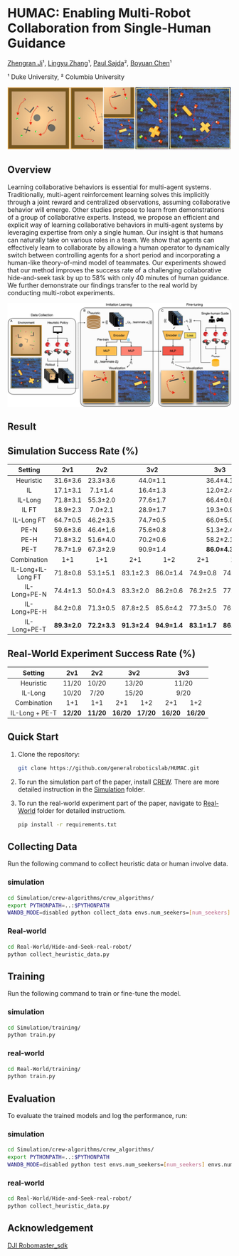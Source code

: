 # HUMAC: Enabling Multi-Robot Collaboration from Single-Human Guidance
[Zhengran Ji](https://jzr01.github.io/)¹, [Lingyu Zhang](https://lingyu98.github.io/)¹, [Paul Sajda](https://liinc.bme.columbia.edu/people/paul-sajda)², [Boyuan Chen](http://boyuanchen.com/)¹

¹ Duke University, ² Columbia University

![Multi-Agent/Robot Collaboration](images/Teaser.jpeg)


## Overview
Learning collaborative behaviors is essential for multi-agent systems. Traditionally, multi-agent reinforcement learning solves this implicitly through a joint reward and centralized observations, assuming collaborative behavior will emerge. Other studies propose to learn from demonstrations of a group of collaborative experts. Instead, we propose an efficient and explicit way of learning collaborative behaviors in multi-agent systems by leveraging expertise from only a single human. Our insight is that humans can naturally take on various roles in a team. We show that agents can effectively learn to collaborate by allowing a human operator to dynamically switch between controlling agents for a short period and incorporating a human-like theory-of-mind model of teammates. Our experiments showed that our method improves the success rate of a challenging collaborative hide-and-seek task by up to 58% with only 40 minutes of human guidance. We further demonstrate our findings transfer to the real world by conducting multi-robot experiments.

![Method](images/Mainfig.jpeg)

## Result
<h2>Simulation Success Rate (%)</h2>
<table style="width: 100%; border-collapse: collapse; text-align: center;">
    <thead>
        <tr>
            <th>Setting</th>
            <th>2v1</th>
            <th>2v2</th>
            <th colspan="2">3v2</th>
            <th colspan="2">3v3</th>
            <th colspan="3">4v3</th>
            <th colspan="3">4v4</th>
        </tr>
    </thead>
    <tbody>
        <tr>
            <td>Heuristic</td>
            <td>31.6±3.6</td>
            <td>23.3±3.6</td>
            <td colspan="2">44.0±1.1</td>
            <td colspan="2">36.4±4.1</td>
            <td colspan="3">58.0±3.3</td>
            <td colspan="3">48.7±1.4</td>
        </tr>
        <tr>
            <td>IL</td>
            <td>17.1±3.1</td>
            <td>7.1±1.4</td>
            <td colspan="2">16.4±1.3</td>
            <td colspan="2">12.0±2.4</td>
            <td colspan="3">23.8±3.5</td>
            <td colspan="3">19.1±3.0</td>
        </tr>
        <tr>
            <td>IL-Long</td>
            <td>71.8±3.1</td>
            <td>55.3±2.0</td>
            <td colspan="2">77.6±1.7</td>
            <td colspan="2">66.4±0.8</td>
            <td colspan="3">85.1±1.7</td>
            <td colspan="3">81.3±3.8</td>
        </tr>
        <tr>
            <td>IL FT</td>
            <td>18.9±2.3</td>
            <td>7.0±2.1</td>
            <td colspan="2">28.9±1.7</td>
            <td colspan="2">19.3±0.9</td>
            <td colspan="3">38.7±2.8</td>
            <td colspan="3">14.4±1.7</td>
        </tr>
        <tr>
            <td>IL-Long FT</td>
            <td>64.7±0.5</td>
            <td>46.2±3.5</td>
            <td colspan="2">74.7±0.5</td>
            <td colspan="2">66.0±5.0</td>
            <td colspan="3">88.0±2.0</td>
            <td colspan="3">80.7±1.4</td>
        </tr>
        <tr>
            <td>PE-N</td>
            <td>59.6±3.6</td>
            <td>46.4±1.6</td>
            <td colspan="2">75.6±0.8</td>
            <td colspan="2">51.3±2.4</td>
            <td colspan="3">88.4±0.6</td>
            <td colspan="3">73.6±2.1</td>
        </tr>
        <tr>
            <td>PE-H</td>
            <td>71.8±3.2</td>
            <td>51.6±4.0</td>
            <td colspan="2">70.2±0.6</td>
            <td colspan="2">58.2±2.1</td>
            <td colspan="3">84.9±3.3</td>
            <td colspan="3">81.6±3.6</td>
        </tr>
        <tr>
            <td>PE-T</td>
            <td>78.7±1.9</td>
            <td>67.3±2.9</td>
            <td colspan="2">90.9±1.4</td>
            <td colspan="2"><strong>86.0±4.3</strong></td>
            <td colspan="3">94.7±2.7</td>
            <td colspan="3"><strong>94.2±1.4</strong></td>
        </tr>
        <tr>
            <td>Combination</td>
            <td>1+1</td>
            <td>1+1</td>
            <td>2+1</td>
            <td>1+2</td>
            <td>2+1</td>
            <td>1+2</td>
            <td>3+1</td>
            <td>2+2</td>
            <td>1+3</td>
            <td>3+1</td>
            <td>2+2</td>
            <td>1+3</td>
        </tr>
        <tr>
            <td>IL-Long+IL-Long FT</td>
            <td>71.8±0.8</td>
            <td>53.1±5.1</td>
            <td>83.1±2.3</td>
            <td>86.0±1.4</td>
            <td>74.9±0.8</td>
            <td>74.7±2.0</td>
            <td>92.4±1.3</td>
            <td>88.7±0.0</td>
            <td>92.4±1.1</td>
            <td>87.1±1.4</td>
            <td>89.6±3.0</td>
            <td>87.1±2.3</td>
        </tr>
        <tr>
            <td>IL-Long+PE-N</td>
            <td>74.4±1.3</td>
            <td>50.0±4.3</td>
            <td>83.3±2.0</td>
            <td>86.2±0.6</td>
            <td>76.2±2.5</td>
            <td>77.3±2.4</td>
            <td>89.8±1.4</td>
            <td>92.9±2.1</td>
            <td>90.9±0.8</td>
            <td>89.8±3.0</td>
            <td>90.4±0.3</td>
            <td>88.0±0.9</td>
        </tr>
        <tr>
            <td>IL-Long+PE-H</td>
            <td>84.2±0.8</td>
            <td>71.3±0.5</td>
            <td>87.8±2.5</td>
            <td>85.6±4.2</td>
            <td>77.3±5.0</td>
            <td>76.0±1.9</td>
            <td><strong>94.2±2.5</strong></td>
            <td>93.3±0.5</td>
            <td>93.1±0.8</td>
            <td>90.0±2.5</td>
            <td>92.4±1.7</td>
            <td>89.8±3.3</td>
        </tr>
        <tr>
            <td>IL-Long+PE-T</td>
            <td><strong>89.3±2.0</strong></td>
            <td><strong>72.2±3.3</strong></td>
            <td><strong>91.3±2.4</strong></td>
            <td><strong>94.9±1.4</strong></td>
            <td><strong>83.1±1.7</strong></td>
            <td><strong>86.2±0.6</strong></td>
            <td>90.9±1.1</td>
            <td><strong>96.4±1.7</strong></td>
            <td><strong>96.2±0.6</strong></td>
            <td><strong>92.0±2.0</strong></td>
            <td><strong>93.6±1.4</strong></td>
            <td><strong>93.3±0.9</strong></td>
        </tr>
    </tbody>
</table>


## Real-World Experiment Success Rate (%)
<table style="text-align: center;">
    <thead>
        <tr>
            <th style="text-align: center;">Setting</th>
            <th style="text-align: center;">2v1</th>
            <th style="text-align: center;">2v2</th>
            <th colspan="2" style="text-align: center;">3v2</th>
            <th colspan="2" style="text-align: center;">3v3</th>
        </tr>
    </thead>
    <tbody>
        <tr>
            <td style="text-align: center;">Heuristic</td>
            <td style="text-align: center;">11/20</td>
            <td style="text-align: center;">10/20</td>
            <td colspan="2" style="text-align: center;">13/20</td>
            <td colspan="2" style="text-align: center;">11/20</td>
        </tr>
        <tr>
            <td style="text-align: center;">IL-Long</td>
            <td style="text-align: center;">10/20</td>
            <td style="text-align: center;">7/20</td>
            <td colspan="2" style="text-align: center;">15/20</td>
            <td colspan="2" style="text-align: center;">9/20</td>
        </tr>
        <tr>
            <td style="text-align: center;">Combination</td>
            <td style="text-align: center;">1+1</td>
            <td style="text-align: center;">1+1</td>
            <td style="text-align: center;">2+1</td>
            <td style="text-align: center;">1+2</td>
            <td style="text-align: center;">2+1</td>
            <td style="text-align: center;">1+2</td>
        </tr>
        <tr>
            <td style="text-align: center;">IL-Long + PE-T</td>
            <td style="text-align: center;"><strong>12/20</strong></td>
            <td style="text-align: center;"><strong>11/20</strong></td>
            <td style="text-align: center;"><strong>16/20</strong></td>
            <td style="text-align: center;"><strong>17/20</strong></td>
            <td style="text-align: center;"><strong>16/20</strong></td>
            <td style="text-align: center;"><strong>16/20</strong></td>
        </tr>
    </tbody>
</table>




## Quick Start

1. Clone the repository:

    ```bash
    git clone https://github.com/generalroboticslab/HUMAC.git
    ```
2. To run the simulation part of the paper, install [CREW](https://github.com/generalroboticslab/CREW). There are more detailed instruction in the [Simulation](https://github.com/generalroboticslab/HUMAC/tree/main/Simulation) folder.

3. To run the real-world experiment part of the paper, navigate to [Real-World](https://github.com/generalroboticslab/HUMAC/tree/main/Real-World) folder for detailed instructiom.

   ```bash
   pip install -r requirements.txt
   ```
    
## Collecting Data

Run the following command to collect heuristic data or human involve data.

### simulation
```bash
cd Simulation/crew-algorithms/crew_algorithms/
export PYTHONPATH=..:$PYTHONPATH
WANDB_MODE=disabled python collect_data envs.num_seekers=[num_seekers] envs.num_hiders=[num_hiders] envs.start_seed=[starting_seed] envs.num_games=[num_games]
```

### Real-world
```bash
cd Real-World/Hide-and-Seek-real-robot/
python collect_heuristic_data.py
```

## Training
Run the following command to train or fine-tune the model.

### simulation
```bash
cd Simulation/training/
python train.py
```

### real-world
```bash
cd Real-World/training/
python train.py 
```

## Evaluation

To evaluate the trained models and log the performance, run:

### simulation
```bash
cd Simulation/crew-algorithms/crew_algorithms/
export PYTHONPATH=..:$PYTHONPATH
WANDB_MODE=disabled python test envs.num_seekers=[num_seekers] envs.num_hiders=[num_hiders] envs.start_seed=[starting_seed] envs.num_games=[num_games]
```

### real-world

```bash
cd Real-World/Hide-and-Seek-real-robot/
python collect_heuristic_data.py
```

## Acknowledgement
[DJI Robomaster_sdk](https://github.com/dji-sdk/RoboMaster-SDK)
